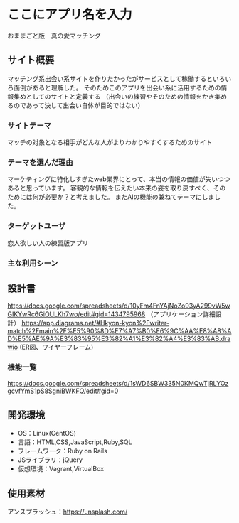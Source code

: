 

# ここにアプリ名を入力
おままごと版　真の愛マッチング

## サイト概要
マッチング系出会い系サイトを作りたかったがサービスとして稼働するといろいろ面倒があると理解した。
そのためこのアプリを出会い系に活用するための情報集めとしてのサイトと定義する
（出会いの練習やそのための情報をかき集めるのであって決して出会い自体が目的ではない）

### サイトテーマ
マッチの対象となる相手がどんな人がよりわかりやすくするためのサイト

### テーマを選んだ理由
マーケティングに特化しすぎたweb業界にとって、本当の情報の価値が失いつつあると思っています。
客観的な情報を伝えたい本来の姿を取り戻すべく、そのためには何が必要か？と考えました。
またAIの機能の兼ねてテーマにしました。

### ターゲットユーザ
恋人欲しい人の練習版アプリ

### 主な利用シーン


## 設計書
https://docs.google.com/spreadsheets/d/10yFm4FnYAjNoZo93yA299vW5wGIKYwRc6GiOULKh7wo/edit#gid=1434795968
（アプリケーション詳細設計）
https://app.diagrams.net/#Hkyon-kyon%2Fwriter-match%2Fmain%2F%E5%90%8D%E7%A7%B0%E6%9C%AA%E8%A8%AD%E5%AE%9A%E3%83%95%E3%82%A1%E3%82%A4%E3%83%AB.drawio
(ER図、ワイヤーフレーム)
### 機能一覧
<https://docs.google.com/spreadsheets/d/1sWD6SBW335N0KMQwTjRLYOzgcvfYmS1pS8SgniBWKFQ/edit#gid=0>

## 開発環境
- OS：Linux(CentOS)
- 言語：HTML,CSS,JavaScript,Ruby,SQL
- フレームワーク：Ruby on Rails
- JSライブラリ：jQuery
- 仮想環境：Vagrant,VirtualBox

## 使用素材

  アンスプラッシュ：https://unsplash.com/
